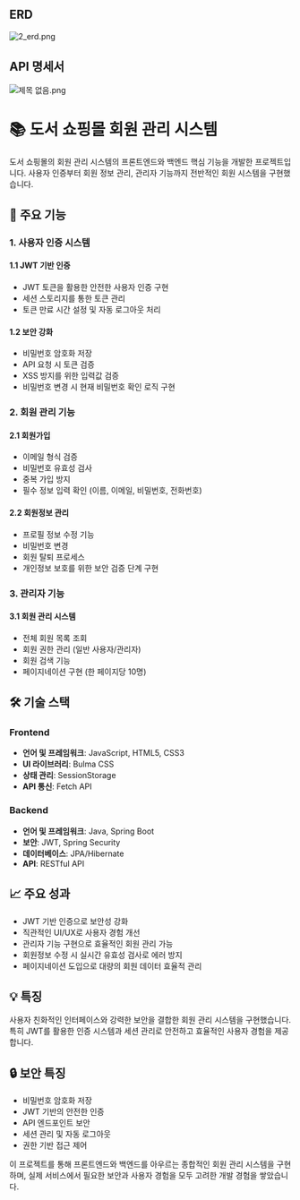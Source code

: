 ## ERD
![2_erd.png](2_erd.png)
## API 명세서
![제목 없음.png](%EC%A0%9C%EB%AA%A9%20%EC%97%86%EC%9D%8C.png)


# 📚 도서 쇼핑몰 회원 관리 시스템

도서 쇼핑몰의 회원 관리 시스템의 프론트엔드와 백엔드 핵심 기능을 개발한 프로젝트입니다. 사용자 인증부터 회원 정보 관리, 관리자 기능까지 전반적인 회원 시스템을 구현했습니다.

## 🌟 주요 기능

### 1. 사용자 인증 시스템

#### 1.1 JWT 기반 인증
- JWT 토큰을 활용한 안전한 사용자 인증 구현
- 세션 스토리지를 통한 토큰 관리
- 토큰 만료 시간 설정 및 자동 로그아웃 처리

#### 1.2 보안 강화
- 비밀번호 암호화 저장
- API 요청 시 토큰 검증
- XSS 방지를 위한 입력값 검증
- 비밀번호 변경 시 현재 비밀번호 확인 로직 구현

### 2. 회원 관리 기능

#### 2.1 회원가입
- 이메일 형식 검증
- 비밀번호 유효성 검사
- 중복 가입 방지
- 필수 정보 입력 확인 (이름, 이메일, 비밀번호, 전화번호)

#### 2.2 회원정보 관리
- 프로필 정보 수정 기능
- 비밀번호 변경
- 회원 탈퇴 프로세스
- 개인정보 보호를 위한 보안 검증 단계 구현

### 3. 관리자 기능

#### 3.1 회원 관리 시스템
- 전체 회원 목록 조회
- 회원 권한 관리 (일반 사용자/관리자)
- 회원 검색 기능
- 페이지네이션 구현 (한 페이지당 10명)

## 🛠 기술 스택

### Frontend
- **언어 및 프레임워크**: JavaScript, HTML5, CSS3
- **UI 라이브러리**: Bulma CSS
- **상태 관리**: SessionStorage
- **API 통신**: Fetch API

### Backend
- **언어 및 프레임워크**: Java, Spring Boot
- **보안**: JWT, Spring Security
- **데이터베이스**: JPA/Hibernate
- **API**: RESTful API

## 📈 주요 성과
- JWT 기반 인증으로 보안성 강화
- 직관적인 UI/UX로 사용자 경험 개선
- 관리자 기능 구현으로 효율적인 회원 관리 가능
- 회원정보 수정 시 실시간 유효성 검사로 에러 방지
- 페이지네이션 도입으로 대량의 회원 데이터 효율적 관리

## 💡 특징

사용자 친화적인 인터페이스와 강력한 보안을 결합한 회원 관리 시스템을 구현했습니다. 특히 JWT를 활용한 인증 시스템과 세션 관리로 안전하고 효율적인 사용자 경험을 제공합니다.

## 🔒 보안 특징
- 비밀번호 암호화 저장
- JWT 기반의 안전한 인증
- API 엔드포인트 보안
- 세션 관리 및 자동 로그아웃
- 권한 기반 접근 제어

이 프로젝트를 통해 프론트엔드와 백엔드를 아우르는 종합적인 회원 관리 시스템을 구현하며, 실제 서비스에서 필요한 보안과 사용자 경험을 모두 고려한 개발 경험을 쌓았습니다.

